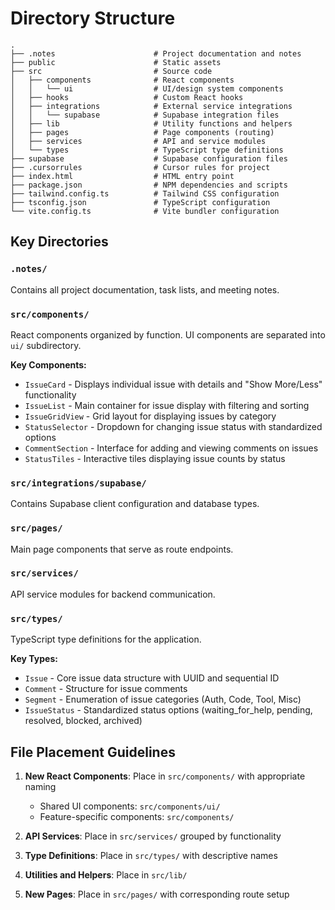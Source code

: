 # Directory Structure

```
.
├── .notes                      # Project documentation and notes
├── public                      # Static assets
├── src                         # Source code
│   ├── components              # React components
│   │   └── ui                  # UI/design system components
│   ├── hooks                   # Custom React hooks
│   ├── integrations            # External service integrations
│   │   └── supabase            # Supabase integration files
│   ├── lib                     # Utility functions and helpers
│   ├── pages                   # Page components (routing)
│   ├── services                # API and service modules
│   └── types                   # TypeScript type definitions
├── supabase                    # Supabase configuration files
├── .cursorrules                # Cursor rules for project
├── index.html                  # HTML entry point
├── package.json                # NPM dependencies and scripts
├── tailwind.config.ts          # Tailwind CSS configuration
├── tsconfig.json               # TypeScript configuration
└── vite.config.ts              # Vite bundler configuration
```

## Key Directories

### `.notes/`
Contains all project documentation, task lists, and meeting notes.

### `src/components/`
React components organized by function. UI components are separated into `ui/` subdirectory.

**Key Components:**
- `IssueCard` - Displays individual issue with details and "Show More/Less" functionality
- `IssueList` - Main container for issue display with filtering and sorting
- `IssueGridView` - Grid layout for displaying issues by category
- `StatusSelector` - Dropdown for changing issue status with standardized options
- `CommentSection` - Interface for adding and viewing comments on issues
- `StatusTiles` - Interactive tiles displaying issue counts by status

### `src/integrations/supabase/`
Contains Supabase client configuration and database types.

### `src/pages/`
Main page components that serve as route endpoints.

### `src/services/`
API service modules for backend communication.

### `src/types/`
TypeScript type definitions for the application.

**Key Types:**
- `Issue` - Core issue data structure with UUID and sequential ID
- `Comment` - Structure for issue comments
- `Segment` - Enumeration of issue categories (Auth, Code, Tool, Misc)
- `IssueStatus` - Standardized status options (waiting_for_help, pending, resolved, blocked, archived)

## File Placement Guidelines

1. **New React Components**: Place in `src/components/` with appropriate naming
   - Shared UI components: `src/components/ui/`
   - Feature-specific components: `src/components/`

2. **API Services**: Place in `src/services/` grouped by functionality

3. **Type Definitions**: Place in `src/types/` with descriptive names

4. **Utilities and Helpers**: Place in `src/lib/`

5. **New Pages**: Place in `src/pages/` with corresponding route setup 
